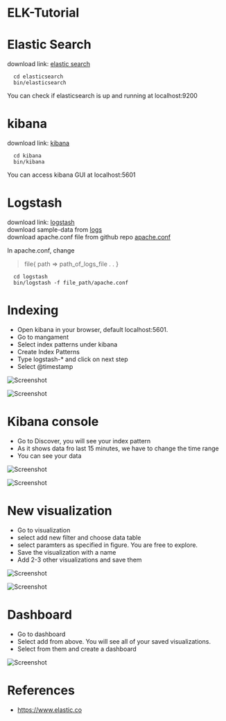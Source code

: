 # ELK-Tutorial

# Elastic Search 
  download link: [elastic search](https://artifacts.elastic.co/downloads/elasticsearch/elasticsearch-6.7.0.tar.gz)

```
  cd elasticsearch
  bin/elasticsearch
```

You can check if elasticsearch is up and running at localhost:9200


# kibana
download link: [kibana](https://www.elastic.co/downloads/kibana)

```
  cd kibana
  bin/kibana
```
You can access kibana GUI at localhost:5601


# Logstash

download link: [logstash](https://www.elastic.co/downloads/logstash) <br>
download sample-data from [logs](https://github.com/Alakazam03/ELK-Tutorial/blob/master/logs.zip)<br>
download apache.conf file from github repo [apache.conf](https://github.com/Alakazam03/ELK-Tutorial/blob/master/apache.conf)

In apache.conf, change <br>
> file{
    path => path_of_logs_file
   .
   .
  }

```
  cd logstash
  bin/logstash -f file_path/apache.conf
```


# Indexing

  * Open kibana in your browser, default localhost:5601.
  * Go to mangament
  * Select index patterns under kibana
  * Create Index Patterns
  * Type logstash-* and click on next step
  * Select @timestamp
  
  ![Screenshot](https://user-images.githubusercontent.com/23367724/55173780-4ffc5700-51a2-11e9-8407-3d300d9a3701.png) <!-- .element height="20%" width="20%" -->
  
  ![Screenshot](https://user-images.githubusercontent.com/23367724/55176701-a324d880-51a7-11e9-9d7f-1c053dbb63e5.png)
  
# Kibana console

  * Go to Discover, you will see your index pattern 
  * As it shows data fro last 15 minutes, we have to change the time range
  * You can see your data 
  
  ![Screenshot](https://user-images.githubusercontent.com/23367724/55173750-47a41c00-51a2-11e9-80a0-16ec90279292.png)
  
  ![Screenshot](https://user-images.githubusercontent.com/23367724/55173780-4ffc5700-51a2-11e9-8407-3d300d9a3701.png)
  
  
# New visualization
  
  * Go to visualization
  * select add new filter and choose data table
  * select paramters as specified in figure. You are free to explore.
  * Save the visualization with a name 
  * Add 2-3 other visualizations and save them
  
   ![Screenshot](https://user-images.githubusercontent.com/23367724/55173182-41fa0680-51a1-11e9-9ae5-72662d551c58.png)
   
   ![Screenshot](https://user-images.githubusercontent.com/23367724/55174241-12e49480-51a3-11e9-8f3f-860752bf5dc6.png)
  
# Dashboard
  
  * Go to dashboard
  * Select add from above. You will see all of your saved visualizations.
  * Select from them and create a dashboard
  
  ![Screenshot](https://user-images.githubusercontent.com/23367724/55172773-90f36c00-51a0-11e9-997c-ae4aa7db9ba6.png)
  
  
 # References 
 
  * https://www.elastic.co
  
